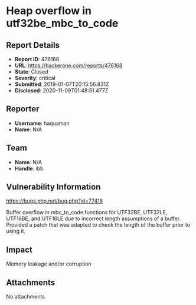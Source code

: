 # Heap overflow in utf32be_mbc_to_code

## Report Details
- **Report ID**: 476168
- **URL**: https://hackerone.com/reports/476168
- **State**: Closed
- **Severity**: critical
- **Submitted**: 2019-01-07T20:15:56.831Z
- **Disclosed**: 2020-11-09T01:48:51.477Z

## Reporter
- **Username**: haquaman
- **Name**: N/A

## Team
- **Name**: N/A
- **Handle**: ibb

## Vulnerability Information
https://bugs.php.net/bug.php?id=77418

Buffer overflow in mbc_to_code functions for UTF32BE, UTF32LE, UTF16BE, and UTF16LE due to incorrect length assumptions of a buffer. Provided a patch that was adapted to check the length of the buffer prior to using it.

## Impact

Memory leakage and/or corruption

## Attachments
No attachments
